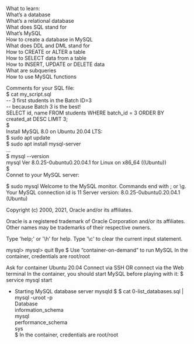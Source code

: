 What to learn:  
What’s a database  
What’s a relational database  
What does SQL stand for  
What’s MySQL  
How to create a database in MySQL  
What does DDL and DML stand for  
How to CREATE or ALTER a table  
How to SELECT data from a table  
How to INSERT, UPDATE or DELETE data  
What are subqueries  
How to use MySQL functions  

Comments for your SQL file:  
$ cat my_script.sql  
-- 3 first students in the Batch ID=3  
-- because Batch 3 is the best!  
SELECT id, name FROM students WHERE batch_id = 3 ORDER BY created_at DESC LIMIT 3;  
$  
Install MySQL 8.0 on Ubuntu 20.04 LTS:  
$ sudo apt update  
$ sudo apt install mysql-server  
...  
$ mysql --version  
mysql  Ver 8.0.25-0ubuntu0.20.04.1 for Linux on x86_64 ((Ubuntu))  
$  
Connet to your MySQL server:

$ sudo mysql
Welcome to the MySQL monitor.  Commands end with ; or \g.
Your MySQL connection id is 11
Server version: 8.0.25-0ubuntu0.20.04.1 (Ubuntu)

Copyright (c) 2000, 2021, Oracle and/or its affiliates.

Oracle is a registered trademark of Oracle Corporation and/or its
affiliates. Other names may be trademarks of their respective
owners.

Type 'help;' or '\h' for help. Type '\c' to clear the current input statement.

mysql>
mysql> quit
Bye
$
Use “container-on-demand” to run MySQL
In the container, credentials are root/root

Ask for container Ubuntu 20.04
Connect via SSH
OR connect via the Web terminal
In the container, you should start MySQL before playing with it:
$ service mysql start                                                   
 * Starting MySQL database server mysqld 
$
$ cat 0-list_databases.sql | mysql -uroot -p                               
Database                                                                                   
information_schema                                                                         
mysql                                                                                      
performance_schema                                                                         
sys                      
$
In the container, credentials are root/root
